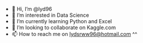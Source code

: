 - 👋 Hi, I’m @lyd96
- 👀 I’m interested in Data Science
- 🌱 I’m currently learning Python and Excel 
- 💞️ I’m looking to collaborate on Kaggle.com
- 📫 How to reach me on lydsrww96@hotmail.com ^^

<!---
lyd96/lyd96 is a ✨ special ✨ repository because its `README.md` (this file) appears on your GitHub profile.
You can click the Preview link to take a look at your changes.
--->
